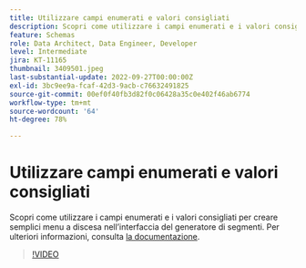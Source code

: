 ```yaml
---
title: Utilizzare campi enumerati e valori consigliati
description: Scopri come utilizzare i campi enumerati e i valori consigliati per creare semplici menu a discesa nell’interfaccia del generatore di segmenti.
feature: Schemas
role: Data Architect, Data Engineer, Developer
level: Intermediate
jira: KT-11165
thumbnail: 3409501.jpeg
last-substantial-update: 2022-09-27T00:00:00Z
exl-id: 3bc9ee9a-fcaf-42d3-9acb-c76632491825
source-git-commit: 00ef0f40fb3d82f0c06428a35c0e402f46ab6774
workflow-type: tm+mt
source-wordcount: '64'
ht-degree: 78%

---
```


# Utilizzare campi enumerati e valori consigliati

Scopri come utilizzare i campi enumerati e i valori consigliati per creare semplici menu a discesa nell’interfaccia del generatore di segmenti. Per ulteriori informazioni, consulta [la documentazione](https://experienceleague.adobe.com/docs/experience-platform/xdm/ui/fields/enum.html).

>[!VIDEO](https://video.tv.adobe.com/v/3409501/?learn=on)
